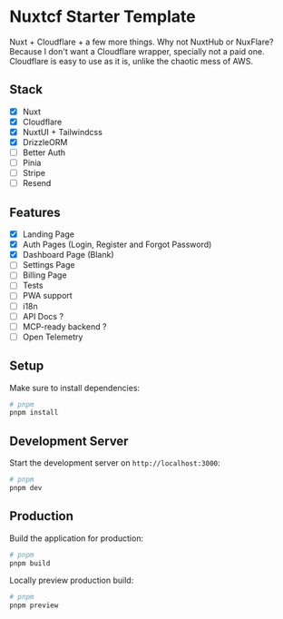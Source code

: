 # Nuxtcf Starter Template

Nuxt + Cloudflare + a few more things. Why not NuxtHub or NuxFlare? Because I don't want a Cloudflare wrapper, specially not a paid one. Cloudflare is easy to use as it is, unlike the chaotic mess of AWS.

## Stack

- [x] Nuxt
- [x] Cloudflare
- [x] NuxtUI + Tailwindcss
- [x] DrizzleORM
- [ ] Better Auth
- [ ] Pinia
- [ ] Stripe
- [ ] Resend

## Features

- [x] Landing Page
- [x] Auth Pages (Login, Register and Forgot Password)
- [x] Dashboard Page (Blank)
- [ ] Settings Page
- [ ] Billing Page
- [ ] Tests
- [ ] PWA support
- [ ] i18n
- [ ] API Docs ?
- [ ] MCP-ready backend ?
- [ ] Open Telemetry

## Setup

Make sure to install dependencies:

```bash
# pnpm
pnpm install
```

## Development Server

Start the development server on `http://localhost:3000`:

```bash
# pnpm
pnpm dev
```

## Production

Build the application for production:

```bash
# pnpm
pnpm build
```

Locally preview production build:

```bash
# pnpm
pnpm preview
```
